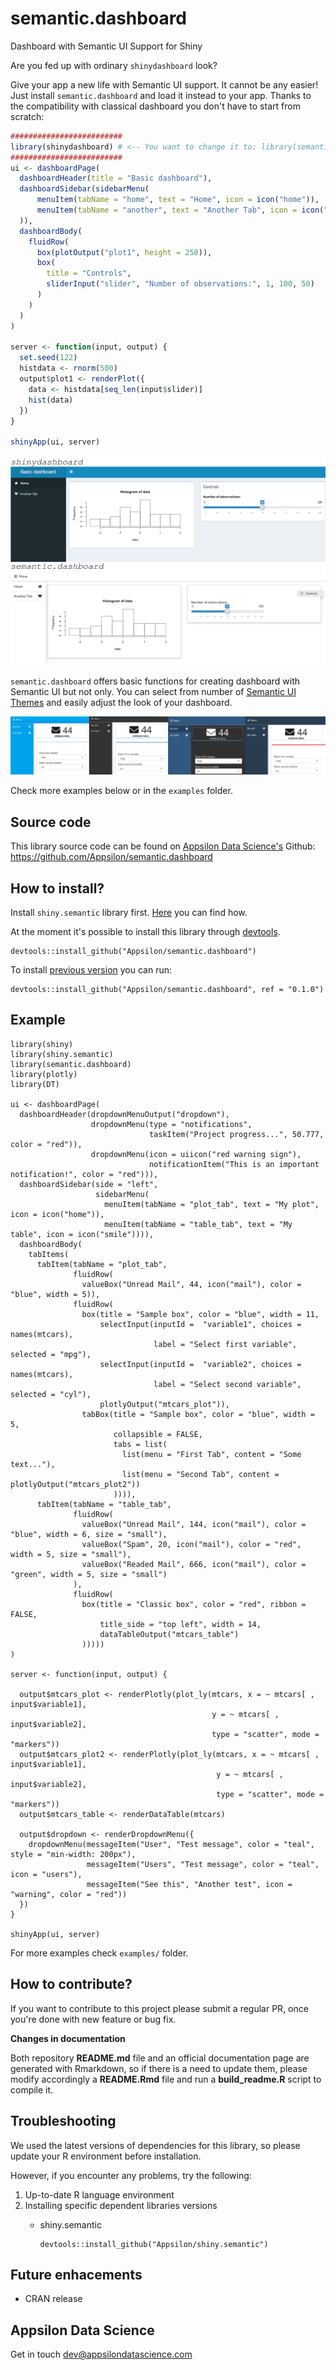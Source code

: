 
<link href="http://fonts.googleapis.com/css?family=Maven+Pro:400,700|Inconsolata" rel="stylesheet" type="text/css"> <link href='docs/style.css' rel='stylesheet' type='text/css'>

semantic.dashboard
==================

Dashboard with Semantic UI Support for Shiny

Are you fed up with ordinary `shinydashboard` look?

Give your app a new life with Semantic UI support. It cannot be any easier! Just install `semantic.dashboard` and load it instead to your app. Thanks to the compatibility with classical dashboard you don't have to start from scratch:

``` r
#########################
library(shinydashboard) # <-- You want to change it to: library(semantic.dashboard)
#########################
ui <- dashboardPage(
  dashboardHeader(title = "Basic dashboard"),
  dashboardSidebar(sidebarMenu(
      menuItem(tabName = "home", text = "Home", icon = icon("home")),
      menuItem(tabName = "another", text = "Another Tab", icon = icon("heart"))
  )),
  dashboardBody(
    fluidRow(
      box(plotOutput("plot1", height = 250)),
      box(
        title = "Controls",
        sliderInput("slider", "Number of observations:", 1, 100, 50)
      )
    )
  )
)

server <- function(input, output) {
  set.seed(122)
  histdata <- rnorm(500)
  output$plot1 <- renderPlot({
    data <- histdata[seq_len(input$slider)]
    hist(data)
  })
}

shinyApp(ui, server)
```

![Semantic dashboards comparison](inst/compare.png)

`semantic.dashboard` offers basic functions for creating dashboard with Semantic UI but not only. You can select from number of [Semantic UI Themes](http://semantic-ui-forest.com/themes/) and easily adjust the look of your dashboard.

![Semantic Dashboard Themes](inst/themes.png)

Check more examples below or in the `examples` folder.

<!-- #Basic tutorial article is available on [Appsilon Data Science blog](your_future_art_link). -->
<!-- Live demo link below -->
<!--<p style="text-align: center; font-size: x-large;">
<a href="">Live demo</a>
</p> -->

Source code
-----------

This library source code can be found on [Appsilon Data Science's](http://appsilondatascience.com) Github: <br> <https://github.com/Appsilon/semantic.dashboard>

How to install?
---------------

Install `shiny.semantic` library first. [Here](https://github.com/Appsilon/shiny.semantic) you can find how.

At the moment it's possible to install this library through [devtools](https://github.com/hadley/devtools).

    devtools::install_github("Appsilon/semantic.dashboard")

To install [previous version]() you can run:

    devtools::install_github("Appsilon/semantic.dashboard", ref = "0.1.0")

Example
-------

    library(shiny)
    library(shiny.semantic)
    library(semantic.dashboard)
    library(plotly)
    library(DT)

    ui <- dashboardPage(
      dashboardHeader(dropdownMenuOutput("dropdown"),
                      dropdownMenu(type = "notifications",
                                   taskItem("Project progress...", 50.777, color = "red")),
                      dropdownMenu(icon = uiicon("red warning sign"),
                                   notificationItem("This is an important notification!", color = "red"))),
      dashboardSidebar(side = "left",
                       sidebarMenu(
                         menuItem(tabName = "plot_tab", text = "My plot", icon = icon("home")),
                         menuItem(tabName = "table_tab", text = "My table", icon = icon("smile")))),
      dashboardBody(
        tabItems(
          tabItem(tabName = "plot_tab",
                  fluidRow(
                    valueBox("Unread Mail", 44, icon("mail"), color = "blue", width = 5)),
                  fluidRow(
                    box(title = "Sample box", color = "blue", width = 11,
                        selectInput(inputId =  "variable1", choices = names(mtcars),
                                    label = "Select first variable", selected = "mpg"),
                        selectInput(inputId =  "variable2", choices = names(mtcars),
                                    label = "Select second variable", selected = "cyl"),
                        plotlyOutput("mtcars_plot")),
                    tabBox(title = "Sample box", color = "blue", width = 5,
                           collapsible = FALSE,
                           tabs = list(
                             list(menu = "First Tab", content = "Some text..."),
                             list(menu = "Second Tab", content = plotlyOutput("mtcars_plot2"))
                           )))),
          tabItem(tabName = "table_tab",
                  fluidRow(
                    valueBox("Unread Mail", 144, icon("mail"), color = "blue", width = 6, size = "small"),
                    valueBox("Spam", 20, icon("mail"), color = "red", width = 5, size = "small"),
                    valueBox("Readed Mail", 666, icon("mail"), color = "green", width = 5, size = "small")
                  ),
                  fluidRow(
                    box(title = "Classic box", color = "red", ribbon = FALSE,
                        title_side = "top left", width = 14,
                        dataTableOutput("mtcars_table")
                    )))))
    )

    server <- function(input, output) {

      output$mtcars_plot <- renderPlotly(plot_ly(mtcars, x = ~ mtcars[ , input$variable1],
                                                 y = ~ mtcars[ , input$variable2],
                                                 type = "scatter", mode = "markers"))
      output$mtcars_plot2 <- renderPlotly(plot_ly(mtcars, x = ~ mtcars[ , input$variable1],
                                                  y = ~ mtcars[ , input$variable2],
                                                  type = "scatter", mode = "markers"))
      output$mtcars_table <- renderDataTable(mtcars)

      output$dropdown <- renderDropdownMenu({
        dropdownMenu(messageItem("User", "Test message", color = "teal", style = "min-width: 200px"),
                     messageItem("Users", "Test message", color = "teal", icon = "users"),
                     messageItem("See this", "Another test", icon = "warning", color = "red"))
      })
    }

    shinyApp(ui, server)

For more examples check `examples/` folder.

How to contribute?
------------------

If you want to contribute to this project please submit a regular PR, once you're done with new feature or bug fix.<br>

**Changes in documentation**

Both repository **README.md** file and an official documentation page are generated with Rmarkdown, so if there is a need to update them, please modify accordingly a **README.Rmd** file and run a **build\_readme.R** script to compile it.

Troubleshooting
---------------

We used the latest versions of dependencies for this library, so please update your R environment before installation.

However, if you encounter any problems, try the following:

1.  Up-to-date R language environment
2.  Installing specific dependent libraries versions
    -   shiny.semantic

            devtools::install_github("Appsilon/shiny.semantic")

Future enhacements
------------------

-   CRAN release

Appsilon Data Science
---------------------

Get in touch [dev@appsilondatascience.com](dev@appsilondatascience.com)
